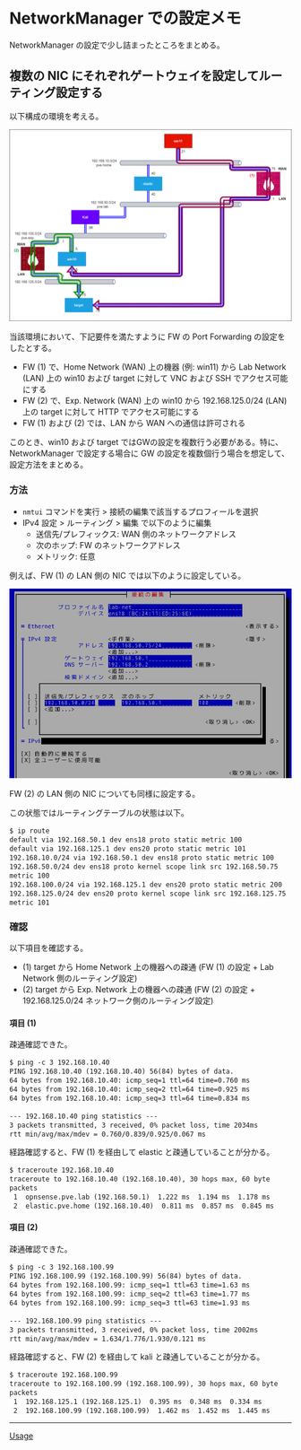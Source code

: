 # NetworkManager での設定メモ
NetworkManager の設定で少し詰まったところをまとめる。

## 複数の NIC にそれぞれゲートウェイを設定してルーティング設定する
以下構成の環境を考える。

![](fig/01_config.png)

当該環境において、下記要件を満たすように FW の Port Forwarding の設定をしたとする。

- FW (1) で、Home Network (WAN) 上の機器 (例: win11) から Lab Network (LAN) 上の win10 および target に対して VNC および SSH でアクセス可能にする
- FW (2) で、Exp. Network (WAN) 上の win10 から 192.168.125.0/24 (LAN) 上の target に対して HTTP でアクセス可能にする
- FW (1) および (2) では、LAN から WAN への通信は許可される

このとき、win10 および target ではGWの設定を複数行う必要がある。特に、NetworkManager で設定する場合に GW の設定を複数個行う場合を想定して、設定方法をまとめる。

### 方法
- `nmtui` コマンドを実行 > 接続の編集で該当するプロフィールを選択
- IPv4 設定 > ルーティング > 編集 で以下のように編集
  - 送信先/プレフィックス: WAN 側のネットワークアドレス
  - 次のホップ: FW のネットワークアドレス
  - メトリック: 任意

例えば、FW (1) の LAN 側の NIC では以下のように設定している。

![](fig/02_nmtui.png)

FW (2) の LAN 側の NIC についても同様に設定する。

この状態ではルーティングテーブルの状態は以下。

```
$ ip route
default via 192.168.50.1 dev ens18 proto static metric 100
default via 192.168.125.1 dev ens20 proto static metric 101
192.168.10.0/24 via 192.168.50.1 dev ens18 proto static metric 100
192.168.50.0/24 dev ens18 proto kernel scope link src 192.168.50.75 metric 100
192.168.100.0/24 via 192.168.125.1 dev ens20 proto static metric 200
192.168.125.0/24 dev ens20 proto kernel scope link src 192.168.125.75 metric 101
```

### 確認
以下項目を確認する。

- (1) target から Home Network 上の機器への疎通 (FW (1) の設定 + Lab Network 側のルーティング設定)
- (2) target から Exp. Network 上の機器への疎通 (FW (2) の設定 + 192.168.125.0/24 ネットワーク側のルーティング設定)

#### 項目 (1)
疎通確認できた。

```
$ ping -c 3 192.168.10.40
PING 192.168.10.40 (192.168.10.40) 56(84) bytes of data.
64 bytes from 192.168.10.40: icmp_seq=1 ttl=64 time=0.760 ms
64 bytes from 192.168.10.40: icmp_seq=2 ttl=64 time=0.925 ms
64 bytes from 192.168.10.40: icmp_seq=3 ttl=64 time=0.834 ms

--- 192.168.10.40 ping statistics ---
3 packets transmitted, 3 received, 0% packet loss, time 2034ms
rtt min/avg/max/mdev = 0.760/0.839/0.925/0.067 ms
```

経路確認すると、FW (1) を経由して elastic と疎通していることが分かる。

```
$ traceroute 192.168.10.40
traceroute to 192.168.10.40 (192.168.10.40), 30 hops max, 60 byte packets
 1  opnsense.pve.lab (192.168.50.1)  1.222 ms  1.194 ms  1.178 ms
 2  elastic.pve.home (192.168.10.40)  0.811 ms  0.857 ms  0.845 ms
```

#### 項目 (2)
疎通確認できた。

```
$ ping -c 3 192.168.100.99
PING 192.168.100.99 (192.168.100.99) 56(84) bytes of data.
64 bytes from 192.168.100.99: icmp_seq=1 ttl=63 time=1.63 ms
64 bytes from 192.168.100.99: icmp_seq=2 ttl=63 time=1.77 ms
64 bytes from 192.168.100.99: icmp_seq=3 ttl=63 time=1.93 ms

--- 192.168.100.99 ping statistics ---
3 packets transmitted, 3 received, 0% packet loss, time 2002ms
rtt min/avg/max/mdev = 1.634/1.776/1.930/0.121 ms
```

経路確認すると、FW (2) を経由して kali と疎通していることが分かる。

```
$ traceroute 192.168.100.99
traceroute to 192.168.100.99 (192.168.100.99), 30 hops max, 60 byte packets
 1  192.168.125.1 (192.168.125.1)  0.395 ms  0.348 ms  0.334 ms
 2  192.168.100.99 (192.168.100.99)  1.462 ms  1.452 ms  1.445 ms
```


---

[Usage](../README.md)
